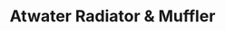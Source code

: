 ---
title: "Atwater Radiator & Muffler"
url: /atwater/atwater-radiator-und-muffler/
shop: Autowerkstatt
---